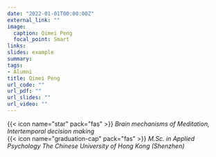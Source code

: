 ```yaml
---
date: "2022-01-01T00:00:00Z"
external_link: ""
image:
  caption: Qimei Peng
  focal_point: Smart
links:
slides: example
summary: 
tags: 
- Alumni
title: Qimei Peng
url_code: ""
url_pdf: ""
url_slides: ""
url_video: ""
---
```

{{< icon name="star" pack="fas" >}} _Brain mechanisms of Meditation, Intertemporal decision making_  
{{< icon name="graduation-cap" pack="fas" >}} _M.Sc. in Applied Psychology The Chinese University of Hong Kong (Shenzhen)_  

